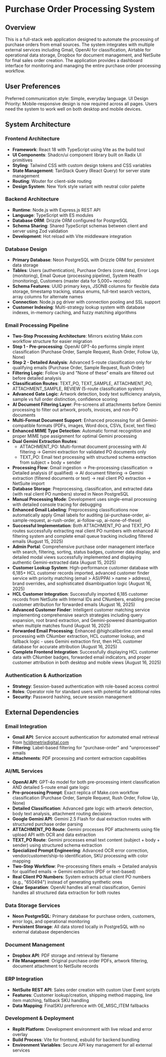 # Purchase Order Processing System

## Overview

This is a full-stack web application designed to automate the processing of purchase orders from email sources. The system integrates with multiple external services including Gmail, OpenAI for classification, Airtable for operational data storage, Dropbox for document management, and NetSuite for final sales order creation. The application provides a dashboard interface for monitoring and managing the entire purchase order processing workflow.

## User Preferences

Preferred communication style: Simple, everyday language.
UI Design Priority: Mobile-responsive design is now required across all pages. Users need the system to work well on both desktop and mobile devices.

## System Architecture

### Frontend Architecture
- **Framework**: React 18 with TypeScript using Vite as the build tool
- **UI Components**: Shadcn/ui component library built on Radix UI primitives
- **Styling**: Tailwind CSS with custom design tokens and CSS variables
- **State Management**: TanStack Query (React Query) for server state management
- **Routing**: Wouter for client-side routing
- **Design System**: New York style variant with neutral color palette

### Backend Architecture
- **Runtime**: Node.js with Express.js REST API
- **Language**: TypeScript with ES modules
- **Database ORM**: Drizzle ORM configured for PostgreSQL
- **Schema Sharing**: Shared TypeScript schemas between client and server using Zod validation
- **Development**: Hot reload with Vite middleware integration

### Database Design
- **Primary Database**: Neon PostgreSQL with Drizzle ORM for persistent data storage
- **Tables**: Users (authentication), Purchase Orders (core data), Error Logs (monitoring), Email Queue (processing pipeline), System Health (monitoring), Customers (master data for 5,000+ records)
- **Schema Features**: UUID primary keys, JSONB columns for flexible data storage, timestamp tracking, status enums, full-text search vectors, array columns for alternate names
- **Connection**: Node.js pg driver with connection pooling and SSL support
- **Customer Indexing**: Multi-strategy lookup system with database indexes, in-memory caching, and fuzzy matching algorithms

### Email Processing Pipeline
- **Two-Step Processing Architecture**: Mirrors existing Make.com workflow structure for easier migration
- **Step 1 - Pre-processing**: OpenAI GPT-4o performs simple intent classification (Purchase Order, Sample Request, Rush Order, Follow Up, None)
- **Step 2 - Detailed Analysis**: Advanced 5-route classification only for qualifying emails (Purchase Order, Sample Request, Rush Order)
- **Filtering Logic**: Follow Up and "None of these" emails are filtered out before detailed analysis
- **Classification Routes**: TEXT_PO, TEXT_SAMPLE, ATTACHMENT_PO, ATTACHMENT_SAMPLE, REVIEW (5-route classification system)
- **Advanced Gate Logic**: Artwork detection, body text sufficiency analysis, sample vs full order distinction, confidence scoring
- **AI Document Filtering Layer**: Pre-screens all attachments before Gemini processing to filter out artwork, proofs, invoices, and non-PO documents
- **Multi-Format Document Support**: Enhanced processing for all Gemini-compatible formats (PDFs, images, Word docs, CSVs, Excel, text files)
- **Enhanced MIME Type Detection**: Automatic format recognition and proper MIME type assignment for optimal Gemini processing
- **Dual Gemini Extraction Routes**: 
  - ATTACHMENT_PO: Multi-format document processing with AI filtering → Gemini extraction for validated PO documents only
  - TEXT_PO: Email text processing with structured schema extraction from subject + body + sender
- **Processing Flow**: Gmail ingestion → Pre-processing classification → Detailed analysis (if qualified) → AI document filtering → Gemini extraction (filtered documents or text) → real client PO extraction → NetSuite import
- **Database Storage**: Preprocessing, classification, and extracted data (with real client PO numbers) stored in Neon PostgreSQL
- **Manual Processing Mode**: Development uses single-email processing with detailed console tracing for debugging
- **Enhanced Gmail Labeling**: Preprocessing classifications now automatically apply Gmail labels for auditing (ai-purchase-order, ai-sample-request, ai-rush-order, ai-follow-up, ai-none-of-these)
- **Successful Implementation**: Both ATTACHMENT_PO and TEXT_PO routes successfully extracting real client PO numbers with enhanced AI filtering system and complete email queue tracking including filtered emails (August 15, 2025)
- **Admin Portal**: Comprehensive purchase order management interface with search, filtering, sorting, status badges, customer data display, and detailed modal views successfully implemented and displaying authentic Gemini-extracted data (August 15, 2025)
- **Customer Lookup System**: High-performance customer database with 6,185+ HCL customer records imported, advanced customer finder service with priority matching (email > ASI/PPAI > name > address), brand overrides, and sophisticated disambiguation logic (August 16, 2025)
- **HCL Customer Integration**: Successfully imported 6,185 customer records from NetSuite with Internal IDs and CNumbers, enabling precise customer attribution for forwarded emails (August 16, 2025)
- **Advanced Customer Finder**: Intelligent customer matching service implementing comprehensive search strategies including query expansion, root brand extraction, and Gemini-powered disambiguation when multiple matches found (August 16, 2025)
- **Forwarded Email Processing**: Enhanced @highcaliberline.com email processing with CNumber extraction, HCL customer lookup, and fallback logic - uses Gemini extraction first, then HCL customer database for accurate attribution (August 16, 2025)
- **Complete Frontend Integration**: Successfully displaying HCL customer data with CNumber badges, forwarded email indicators, and proper customer attribution in both desktop and mobile views (August 16, 2025)

### Authentication & Authorization
- **Strategy**: Session-based authentication with role-based access control
- **Roles**: Operator role for standard users with potential for additional roles
- **Security**: Password hashing, secure session management

## External Dependencies

### Email Integration
- **Gmail API**: Service account authentication for automated email retrieval from hcl@metrixdigital.com
- **Filtering**: Label-based filtering for "purchase-order" and "unprocessed" emails
- **Attachments**: PDF processing and content extraction capabilities

### AI/ML Services
- **OpenAI API**: GPT-4o model for both pre-processing intent classification AND detailed 5-route email gate logic
- **Pre-processing Prompt**: Exact replica of Make.com workflow classification (Purchase Order, Sample Request, Rush Order, Follow Up, None)
- **Detailed Classification**: Advanced gate logic with artwork detection, body text analysis, attachment routing decisions
- **Google Gemini API**: Gemini 2.5 Flash for dual extraction routes with structured purchase order parsing
- **ATTACHMENT_PO Route**: Gemini processes PDF attachments using file upload API with OCR and data extraction
- **TEXT_PO Route**: Gemini processes email text content (subject + body + sender) using structured schema extraction
- **Specialized Prompt Engineering**: Advanced OCR error correction, vendor/customer/ship-to identification, SKU processing with color mapping
- **Two-Step Workflow**: Pre-processing filters emails → Detailed analysis for qualified emails → Gemini extraction (PDF or text-based)
- **Real Client PO Numbers**: System extracts actual client PO numbers (e.g., "650494") instead of generating synthetic ones
- **Clear Separation**: OpenAI handles all email classification, Gemini handles all structured data extraction for both routes

### Data Storage Services
- **Neon PostgreSQL**: Primary database for purchase orders, customers, error logs, and operational monitoring
- **Persistent Storage**: All data stored locally in PostgreSQL with no external database dependencies

### Document Management
- **Dropbox API**: PDF storage and retrieval by filename
- **File Management**: Original purchase order PDFs, artwork filtering, document attachment to NetSuite records

### ERP Integration
- **NetSuite REST API**: Sales order creation with custom User Event scripts
- **Features**: Customer lookup/creation, shipping method mapping, line item matching, fallback SKU handling
- **Data Mapping**: FinalSKU preference with OE_MISC_ITEM fallbacks

### Development & Deployment
- **Replit Platform**: Development environment with live reload and error overlay
- **Build Process**: Vite for frontend, esbuild for backend bundling
- **Environment Variables**: Secure API key management for all external services